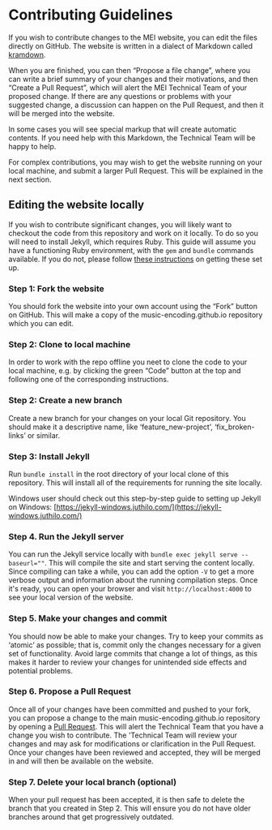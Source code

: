 # Contributing Guidelines

If you wish to contribute changes to the MEI website, you can edit the files directly on GitHub. The website is written in a dialect of Markdown called [kramdown](https://kramdown.gettalong.org/quickref.html).

[//]: # (In the guidelines you will see links to "Edit this section". Clicking on this will open up an editor in GitHub, where you will be able to click on the 'pencil' to edit the text of the section.)

When you are finished, you can then “Propose a file change”, where you can write a brief summary of your changes and their motivations, and then “Create a Pull Request”, which will alert the MEI Technical Team of your proposed change. If there are any questions or problems with your suggested change, a discussion can happen on the Pull Request, and then it will be merged into the website.

In some cases you will see special markup that will create automatic contents. If you need help with this Markdown, the Technical Team will be happy to help.

For complex contributions, you may wish to get the website running on your local machine, and submit a larger Pull Request. This will be explained in the next section.

## Editing the website locally

If you wish to contribute significant changes, you will likely want to checkout the code from this repository and work on it locally. To do so you will need to install Jekyll, which requires Ruby. This guide will assume you have a functioning Ruby environment, with the `gem` and `bundle` commands available. If you do not, please follow [these instructions](https://docs.github.com/en/pages/setting-up-a-github-pages-site-with-jekyll/testing-your-github-pages-site-locally-with-jekyll) on getting these set up.

### Step 1: Fork the website

You should fork the website into your own account using the “Fork” button on GitHub. This will make a copy of the music-encoding.github.io repository which you can edit.

### Step 2: Clone to local machine

In order to work with the repo offline you neet to clone the code to your local machine, e.g. by clicking the green “Code” button at the top and following one of the corresponding instructions.

### Step 2: Create a new branch

Create a new branch for your changes on your local Git repository. You should make it a descriptive name, like ‘feature_new-project’, ‘fix_broken-links’ or similar.

### Step 3: Install Jekyll

Run `bundle install` in the root directory of your local clone of this repository. This will install all of the requirements for running the site locally.

Windows user should check out this step-by-step guide to setting up Jekyll on Windows: [https://jekyll-windows.juthilo.com/](https://jekyll-windows.juthilo.com/)

### Step 4. Run the Jekyll server

You can run the Jekyll service locally with `bundle exec jekyll serve --baseurl=""`. This will compile the site and start serving the content locally. Since compiling can take a while, you can add the option `-V` to get a more verbose output and information about the running compilation steps. Once it's ready, you can open your browser and visit `http://localhost:4000` to see your local version of the website.

### Step 5. Make your changes and commit

You should now be able to make your changes. Try to keep your commits as ‘atomic’ as possible; that is, commit only the changes necessary for a given set of functionality. Avoid large commits that change a lot of things, as this makes it harder to review your changes for unintended side effects and potential problems.

### Step 6. Propose a Pull Request

Once all of your changes have been committed and pushed to your fork, you can propose a change to the main music-encoding.github.io repository by opening a [Pull Request](https://help.github.com/articles/about-pull-requests/). This will alert the Technical Team that you have a change you wish to contribute. The 'Technical Team will review your changes and may ask for modifications or clarification in the Pull Request. Once your changes have been reviewed and accepted, they will be merged in and will then be available on the website.

### Step 7. Delete your local branch (optional)

When your pull request has been accepted, it is then safe to delete the branch that you created in Step 2. This will ensure you do not have older branches around that get progressively outdated.
